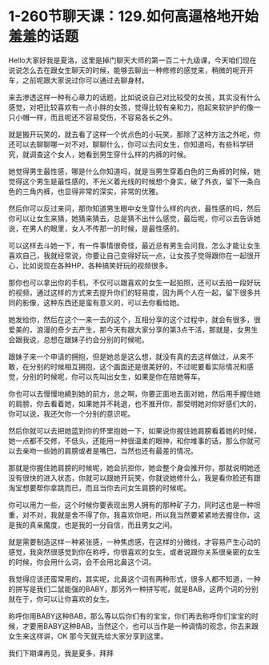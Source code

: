# 1-260节聊天课：129.如何高逼格地开始羞羞的话题

Hello大家好我是夏洛，这里是掉门聊天大师的第一百二十九级课，今天咱们现在说说怎么去在跟女生聊天的时候，能够去聊出一种修修的感觉来，稍微的呢开开车，之前呢跟大家说过你可以通过去聊身材。

来去渗透这样一种有心章力的话题，比如说说自己对比较受的女孩，其实没有什么感觉，对吧比较喜欢有一点小胖的女孩，觉得比较有亲和力，抱起来软护护的像一只小帽一样，而且呢还不容易受伤，不容易各长之外。

就是搬开玩笑的，就去看了这样一个优点色的小玩笑，那除了这种方法之外呢，你还可以去聊聊哪一对不对，聊聊什么，你可以去问女生，你知道吗，有些科学研究，就调查这个女人，她看到男生穿什么样的内裤的时候。

她觉得男生最性感，哪是什么你知道吗，就是当男生穿着白色的三角裤的时候，她觉得这个男生是最性感的，不光义着光线的时候想个身实，破了外衣，留下一条白色的三角内裤，也显得非常的深实，非常的优雅。

然后你可以反过来问，那你知道男生眼中女生穿什么样的内衣，最性感的吗，然后你可以让女生来猜，她猜来猜去，总是猜不出什么感觉，最后呢，你可以去告诉她说，在男人的眼里，女人不传那一的时候，是最性感的。

可以这样去斗她一下，有一件事情很奇怪，最近总有男生会问我，怎么才能让女生喜欢自己，我就经常说，你要让自己变得好玩一点，让女孩子觉得跟你在一起很开心，比如说现在各种HP，各种搞笑好玩的视频很多。

那你也可以拿出你的手机，不仅可以跟喜欢的女生一起拍照，还可以去拍一段好玩的视频，通过这样的方式来去提升你们的轻易度，因为两个人在一起，留下很多共同的影像，这种东西还是蛮有意义的，可以去你看给她。

她发给你，然后在这个一来一去的这个，互相分享的这个过程中，就会有很多，很爱美的，浪漫的奇夕去产生，那今天有跟大家分享的第3点干活，那就是，女男生会跟我说，总想在跟妹子约会分别的时候呢。

跟妹子来一个申请的拥抱，但是她总是这么想，就没有真的去这样做过，从来不敢，在分别的时候相互拥抱，这个画面还是很美好的，不过呢要看实际情况和感觉，分别的时候呢，你可以先叫出女生，如果是你在陪她等车。

你也可以去慢慢地繞到她的前方，总之啊，你要正面地去面对她，然后用手握住她的肩膀，你去看着她，如果她并不耗退，也不推开你，那受明她对你好感们大的，你可以说，我还欠你一个分别的意识呢。

然后你就可以去把她蓝到你的怀里抱她一下，如果说你握住她肩膀看着她的时候，她一点都不交修，不低头，还能用一种很温柔的眼神，和你堆事的话，那么你就可以去亲吻一些她的肩膀或者是嘴巴，当然也还有最差的情况。

那就是你握住她肩膀的时候呢，她会抗拒你，她会整个身会推开你，那就说明她还没有很快的进入状态，你就可以跟她开玩笑，你就说她修什么，我是看你脸还有跟淘宝想要帮你拿跳而已，而且当你去问女生肩膀的时候呢。

你可以用力一些，这个时候你要表现出男人拥有的那种矿子力，同时这也是一种坦重，对不对，我就是舍不得了你，我喜欢你吧，所以我当然要紧紧地去握住你，这是我的真亲魔度，也是我的一分自信，而且男女之间。

就是需要制造这样一种紧张感，一种焦虑感，在这样的分微线，才容易产生心动的感觉，我突然很感觉到你在称呼，你很喜欢的女生，或者说跟你关系很亲密的女生的时候，你会用什么词，会不会用北鼻这个词。

我觉得应该还蛮常用的，其实呢，北鼻这个词有两种形式，很多人都不知道，一种的拼写是我们二鼠能强的BABY，那另外一种拼写呢，就是BAB，这两个词的分别就在于，你可以让你喜欢的女生。

称呼你用BABY这种BAB，那么等以后你们有的宝宝，你们再去称呼你们宝宝的时候，才要用BABY这种BAB，当然这个，也可以当作是一种调情的观念，你去来跟女生来这样讲，OK 那今天就先给大家分享到这里。

我们下期课再见，我是夏多，拜拜